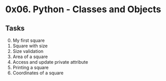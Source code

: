 # 0x06. Python - Classes and Objects
## Tasks
0. My first square 
1. Square with size 
2. Size validation
3. Area of a square
4. Access and update private attribute
5. Printing a square 
6. Coordinates of a square